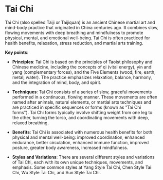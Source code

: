 # Tai Chi 

Tai Chi (also spelled Taiji or Taijiquan) is an ancient Chinese martial art and mind-body practice that originated in China centuries ago. It combines slow, flowing movements with deep breathing and mindfulness to promote physical, mental, and emotional well-being. Tai Chi is often practiced for health benefits, relaxation, stress reduction, and martial arts training. 

**Key points**:

* **Principles**: Tai Chi is based on the principles of Taoist philosophy and Chinese medicine, including the concepts of qi (vital energy), yin and yang (complementary forces), and the Five Elements (wood, fire, earth, metal, water). The practice emphasizes relaxation, balance, harmony, and the integration of mind, body, and spirit.

* **Techniques**: Tai Chi consists of a series of slow, graceful movements performed in a continuous, flowing manner. These movements are often named after animals, natural elements, or martial arts techniques and are practiced in specific sequences or forms (known as "Tai Chi forms"). Tai Chi forms typically involve shifting weight from one leg to the other, turning the torso, and coordinating movements with deep, relaxed breathing.

* **Benefits**: Tai Chi is associated with numerous health benefits for both physical and mental well-being: improved coordination, enhanced endurance, better circulation, enhanced immune function, improved posture, greater body awareness, increased mindfulness.

* **Styles and Variations**: There are several different styles and variations of Tai Chi, each with its own unique techniques, movements, and emphasis. Some common styles at Yang Style Tai Chi, Chen Style Tai Chi, Wu Style Tai Chi, and Sun Style Tai Chi.